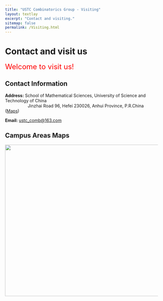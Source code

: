 ```yaml
---
title: "USTC Combinatorics Group - Visiting"
layout: textlay
excerpt: "Contact and visiting."
sitemap: false
permalink: /Visiting.html
---
```


# Contact and visit us

<font size="5" color="red">Welcome to visit us!</font>

## Contact Information

**Address:** School of Mathematical Sciences, University of Science and Technology of China<br />
&nbsp;&nbsp;&nbsp;&nbsp;&nbsp;&nbsp;&nbsp;  &nbsp;&nbsp;&nbsp;&nbsp;&nbsp;&nbsp;&nbsp;&nbsp;&nbsp;&nbsp;&nbsp;Jinzhai Road 96,
		         Hefei 230026,
	       	  Anhui Province, P.R.China   (<a href="https://goo.gl/maps/TonRiuGeXrhMx1su7">Maps</a>)

**Email:** <ustc_comb@163.com>

## Campus Areas Maps

<div align=center><img width="600px" height="500px" src="http://math.ustc.edu.cn/_upload/article/images/b1/fe/76c7d1a3401e8f79af85f83735b4/3b17121f-ef0c-44df-8a4a-8fe29bcaef03.jpg">
</div>
